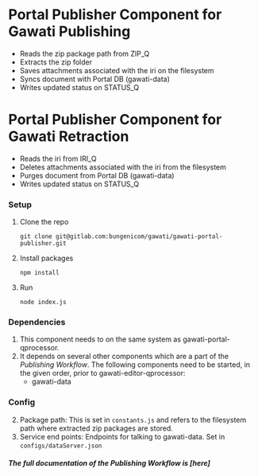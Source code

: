 # Portal Publisher Component for Gawati Publishing
- Reads the zip package path from ZIP_Q
- Extracts the zip folder
- Saves attachments associated with the iri on the filesystem
- Syncs document with Portal DB (gawati-data)
- Writes updated status on STATUS_Q 

# Portal Publisher Component for Gawati Retraction
- Reads the iri from IRI_Q
- Deletes attachments associated with the iri from the filesystem
- Purges document from Portal DB (gawati-data)
- Writes updated status on STATUS_Q 

### Setup
1. Clone the repo
    ```
    git clone git@gitlab.com:bungenicom/gawati/gawati-portal-publisher.git
    ```
2. Install packages
    ```
    npm install
    ```
3. Run
    ```
    node index.js
    ```

### Dependencies
1. This component needs to on the same system as gawati-portal-qprocessor.
2. It depends on several other components which are a part of the *Publishing Workflow*. The following components need to be started, in the given order, prior to gawati-editor-qprocessor:
    - gawati-data

### Config
2. Package path: This is set in `constants.js` and refers to the filesystem path where extracted zip packages are stored.
3. Service end points: Endpoints for talking to gawati-data. Set in `configs/dataServer.json`

##### The full documentation of the *Publishing Workflow* is [here]